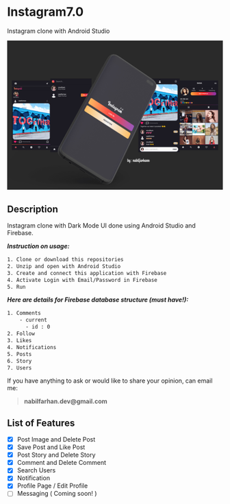 # Instagram7.0
Instagram clone with Android Studio

![Instagram7.0](https://github.com/nabilfarhann/Instagram7.0/blob/master/Screenshot/Instagram7.0.jpg?raw=true)

## Description
Instagram clone with Dark Mode UI done using Android Studio and Firebase.

***Instruction on usage:***
````
1. Clone or download this repositories
2. Unzip and open with Android Studio
3. Create and connect this application with Firebase
4. Activate Login with Email/Password in Firebase
5. Run
````

***Here are details for Firebase database structure (must have!):***
````
1. Comments
    - current
      - id : 0
2. Follow
3. Likes
4. Notifications
5. Posts
6. Story
7. Users
````

If you have anything to ask or would like to share your opinion, can email me:
> **__nabilfarhan.dev@gmail.com__**

## List of Features
- [x] Post Image and Delete Post
- [x] Save Post and Like Post
- [x] Post Story and Delete Story
- [x] Comment and Delete Comment
- [x] Search Users
- [x] Notification
- [x] Profile Page / Edit Profile
- [ ] Messaging ( Coming soon! )
